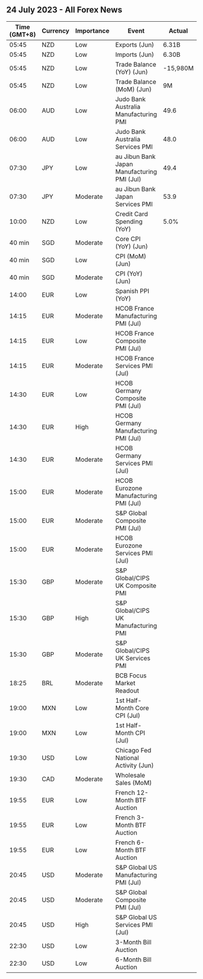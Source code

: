 ## 24 July 2023 - All Forex News

| Time (GMT+8) | Currency | Importance | Event | Actual | Forecast | Previous |
|------|----------|------------|-------|--------|----------|----------|
| 05:45 | NZD | Low | Exports (Jun) | 6.31B |  | 6.97B |
| 05:45 | NZD | Low | Imports (Jun) | 6.30B |  | 6.91B |
| 05:45 | NZD | Low | Trade Balance (YoY) (Jun) | -15,980M |  | -17,120M |
| 05:45 | NZD | Low | Trade Balance (MoM) (Jun) | 9M | 235M | 52M |
| 06:00 | AUD | Low | Judo Bank Australia Manufacturing PMI | 49.6 |  | 48.2 |
| 06:00 | AUD | Low | Judo Bank Australia Services PMI | 48.0 |  | 50.3 |
| 07:30 | JPY | Low | au Jibun Bank Japan Manufacturing PMI (Jul) | 49.4 | 49.8 | 49.8 |
| 07:30 | JPY | Moderate | au Jibun Bank Japan Services PMI | 53.9 |  | 54.0 |
| 10:00 | NZD | Low | Credit Card Spending (YoY) | 5.0% | 9.9% | 3.4% |
| 40 min | SGD | Moderate | Core CPI (YoY) (Jun) |  | 4.20% | 4.70% |
| 40 min | SGD | Low | CPI (MoM) (Jun) |  |  | 0.30% |
| 40 min | SGD | Moderate | CPI (YoY) (Jun) |  | 4.6% | 5.1% |
| 14:00 | EUR | Low | Spanish PPI (YoY) |  | -10.2% | -6.9% |
| 14:15 | EUR | Moderate | HCOB France Manufacturing PMI (Jul) |  | 46.0 | 46.0 |
| 14:15 | EUR | Low | HCOB France Composite PMI (Jul) |  | 47.8 | 47.2 |
| 14:15 | EUR | Moderate | HCOB France Services PMI (Jul) |  | 48.4 | 48.0 |
| 14:30 | EUR | Low | HCOB Germany Composite PMI (Jul) |  | 50.3 | 50.6 |
| 14:30 | EUR | High | HCOB Germany Manufacturing PMI (Jul) |  | 41.0 | 40.6 |
| 14:30 | EUR | Moderate | HCOB Germany Services PMI (Jul) |  | 53.1 | 54.1 |
| 15:00 | EUR | Moderate | HCOB Eurozone Manufacturing PMI (Jul) |  | 43.5 | 43.4 |
| 15:00 | EUR | Moderate | S&P Global Composite PMI (Jul) |  | 49.7 | 49.9 |
| 15:00 | EUR | Moderate | HCOB Eurozone Services PMI (Jul) |  | 51.5 | 52.0 |
| 15:30 | GBP | Moderate | S&P Global/CIPS UK Composite PMI |  | 52.4 | 52.8 |
| 15:30 | GBP | High | S&P Global/CIPS UK Manufacturing PMI |  | 46.1 | 46.5 |
| 15:30 | GBP | Moderate | S&P Global/CIPS UK Services PMI |  | 53.0 | 53.7 |
| 18:25 | BRL | Moderate | BCB Focus Market Readout |  |  |  |
| 19:00 | MXN | Low | 1st Half-Month Core CPI (Jul) |  | 0.22% | 0.11% |
| 19:00 | MXN | Low | 1st Half-Month CPI (Jul) |  | 0.27% | 0.02% |
| 19:30 | USD | Low | Chicago Fed National Activity (Jun) |  | 0.03 | -0.15 |
| 19:30 | CAD | Moderate | Wholesale Sales (MoM) |  |  | 3.5% |
| 19:55 | EUR | Low | French 12-Month BTF Auction |  |  | 3.759% |
| 19:55 | EUR | Low | French 3-Month BTF Auction |  |  | 3.584% |
| 19:55 | EUR | Low | French 6-Month BTF Auction |  |  | 3.671% |
| 20:45 | USD | Moderate | S&P Global US Manufacturing PMI (Jul) |  | 46.4 | 46.3 |
| 20:45 | USD | Moderate | S&P Global Composite PMI (Jul) |  | 53.1 | 53.2 |
| 20:45 | USD | High | S&P Global US Services PMI (Jul) |  | 54.0 | 54.4 |
| 22:30 | USD | Low | 3-Month Bill Auction |  |  | 5.250% |
| 22:30 | USD | Low | 6-Month Bill Auction |  |  | 5.250% |
